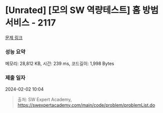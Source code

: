 # [Unrated] [모의 SW 역량테스트] 홈 방범 서비스 - 2117 

[문제 링크](https://swexpertacademy.com/main/code/problem/problemDetail.do?contestProbId=AV5V61LqAf8DFAWu) 

### 성능 요약

메모리: 28,812 KB, 시간: 239 ms, 코드길이: 1,998 Bytes

### 제출 일자

2024-02-02 10:04



> 출처: SW Expert Academy, https://swexpertacademy.com/main/code/problem/problemList.do